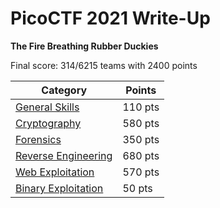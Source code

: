 # PicoCTF 2021 Write-Up

**The Fire Breathing Rubber Duckies** 

Final score: 314/6215 teams with 2400 points

| Category | Points |
| ---- | ---- |
| [General Skills](GeneralSkills/GeneralSkills.md) | 110 pts |
| [Cryptography](Cryptography/Cryptography.md) | 580 pts |
| [Forensics](Forensics/Forensics.md) | 350 pts |
| [Reverse Engineering](ReverseEngineering/ReverseEngineering.md) | 680 pts |
| [Web Exploitation](WebExploitation/WebExploitation.md) | 570 pts |
| [Binary Exploitation](BinaryExploitation/BinaryExploitation.md) | 50 pts |